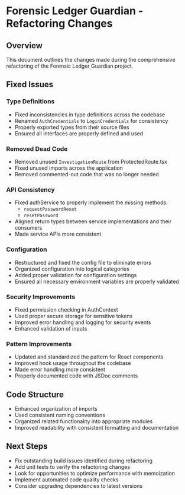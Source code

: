 # Forensic Ledger Guardian - Refactoring Changes

## Overview

This document outlines the changes made during the comprehensive refactoring of the Forensic Ledger Guardian project.

## Fixed Issues

### Type Definitions

- Fixed inconsistencies in type definitions across the codebase
- Renamed `AuthCredentials` to `LoginCredentials` for consistency
- Properly exported types from their source files
- Ensured all interfaces are properly defined and used

### Removed Dead Code

- Removed unused `InvestigationRoute` from ProtectedRoute.tsx
- Fixed unused imports across the application
- Removed commented-out code that was no longer needed

### API Consistency

- Fixed authService to properly implement the missing methods:
  - `requestPasswordReset`
  - `resetPassword`
- Aligned return types between service implementations and their consumers
- Made service APIs more consistent

### Configuration

- Restructured and fixed the config file to eliminate errors
- Organized configuration into logical categories
- Added proper validation for configuration settings
- Ensured all necessary environment variables are properly validated

### Security Improvements

- Fixed permission checking in AuthContext
- Used proper secure storage for sensitive tokens
- Improved error handling and logging for security events
- Enhanced validation of inputs

### Pattern Improvements

- Updated and standardized the pattern for React components
- Improved hook usage throughout the codebase
- Made error handling more consistent
- Properly documented code with JSDoc comments

## Code Structure

- Enhanced organization of imports
- Used consistent naming conventions
- Organized related functionality into appropriate modules
- Improved readability with consistent formatting and documentation

## Next Steps

- Fix outstanding build issues identified during refactoring
- Add unit tests to verify the refactoring changes
- Look for opportunities to optimize performance with memoization
- Implement automated code quality checks
- Consider upgrading dependencies to latest versions
